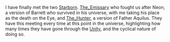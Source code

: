I have finally met the two [Starborn](Main%20Quest/Starborn.md). [The_Emissary](Main%20Quest/The_Emissary.md) who fought us after Neon, a version of Barrett who survived in his universe, with me taking his place as the death on the Eye, and [The_Hunter](Main%20Quest/The_Hunter.md), a version of Father Aquilus. They have this meeting every time at this point in the universe, highlighting how many times they have gone through the [Unity](Main%20Quest/Unity.md), and the cyclical nature of doing so. 

